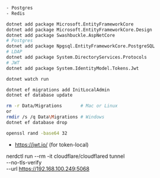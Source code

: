 ```bash
- Postgres
- Redis
```

```bash
dotnet add package Microsoft.EntityFrameworkCore
dotnet add package Microsoft.EntityFrameworkCore.Design
dotnet add package Swashbuckle.AspNetCore
# Postgres
dotnet add package Npgsql.EntityFrameworkCore.PostgreSQL
# LDAP
dotnet add package System.DirectoryServices.Protocols
# JWT
dotnet add package System.IdentityModel.Tokens.Jwt
```

```bash
dotnet watch run
```

```bash
dotnet ef migrations add InitLocalAdmin
dotnet ef database update
```

```bash
rm -r Data/Migrations       # Mac or Linux
or
rmdir /s /q Data\Migrations # Windows
dotnet ef database drop
```

```bash
openssl rand -base64 32
```
* https://jwt.io/ (for token-local)

nerdctl run --rm -it cloudflare/cloudflared tunnel \
  --no-tls-verify \
  --url https://192.168.100.249:5068
